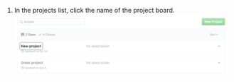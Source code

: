 1. In the projects list, click the name of the project board. ![Select project](/assets/images/help/projects/select-project.png)
